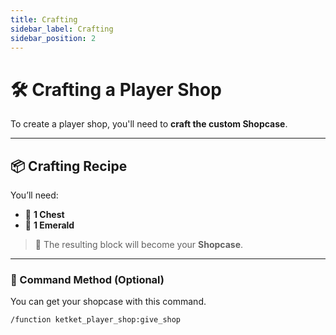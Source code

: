 ```yaml
---
title: Crafting
sidebar_label: Crafting
sidebar_position: 2
---
```


# 🛠️ Crafting a Player Shop

To create a player shop, you'll need to **craft the custom Shopcase**.

---

## 📦 Crafting Recipe

You’ll need:

- 🧱 **1 Chest**
- 💎 **1 Emerald**

> 📝 The resulting block will become your **Shopcase**.

---

### 🧪 Command Method (Optional)

You can get your shopcase with this command.

```mcfunction
/function ketket_player_shop:give_shop